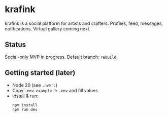 # krafink

krafink is a social platform for artists and crafters. Profiles, feed, messages, notifications. Virtual gallery coming next.

## Status
Social-only MVP in progress. Default branch: `rebuild`.

## Getting started (later)
- Node 20 (see `.nvmrc`)
- Copy `.env.example` → `.env` and fill values
- Install & run:
    ```bash
    npm install
    npm run dev
    ```

